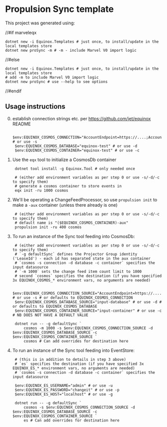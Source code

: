 # Propulsion Sync template

This project was generated using:

//#if marveleqx

    dotnet new -i Equinox.Templates # just once, to install/update in the local templates store
    dotnet new proSync -m # -m - include Marvel V0 import logic

//#else

    dotnet new -i Equinox.Templates # just once, to install/update in the local templates store
    # add -m to include Marvel V0 import logic
    dotnet new proSync # use --help to see options

//#endif

## Usage instructions

0. establish connection strings etc. per https://github.com/jet/equinox README

        $env:EQUINOX_COSMOS_CONNECTION="AccountEndpoint=https://....;AccountKey=....=;" # or use -s
        $env:EQUINOX_COSMOS_DATABASE="equinox-test" # or use -d
        $env:EQUINOX_COSMOS_CONTAINER="equinox-test" # or use -c

1. Use the `eqx` tool to initialize a CosmosDb container

        dotnet tool install -g Equinox.Tool # only needed once

        # (either add environment variables as per step 0 or use -s/-d/-c to specify them)
        # generate a cosmos container to store events in
        eqx init -ru 1000 cosmos

2. We'll be operating a ChangeFeedProcessor, so use `propulsion init` to make a `-aux` container (unless there already is one)

        # (either add environment variables as per step 0 or use -s/-d/-c to specify them)
        # default name is "($EQUINOX_COSMOS_CONTAINER)-aux"
        propulsion init -ru 400 cosmos

3. To run an instance of the Sync tool feeding into CosmosDb:

        # (either add environment variables as per step 0 or use -s/-d/-c to specify them)
        # `-g defaultSync` defines the Projector Group identity ('LeaseId') - each id has separated state in the aux container
        # `cosmos -s connection -d database -c container` specifies the input datasource
        # `-m 1000` sets the change feed item count limit to 1000
        # second `cosmos` specifies the destination (if you have specified 3x EQUINOX_COSMOS_* environment vars, no arguments are needed)

        $env:EQUINOX_COSMOS_CONNECTION_SOURCE="AccountEndpoint=https://....;AccountKey=....=;" # or use -s # or defaults to EQUINOX_COSMOS_CONNECTION
        $env:EQUINOX_COSMOS_DATABASE_SOURCE="input-database" # or use -d # or defaults to EQUINOX_COSMOS_DATABASE
        $env:EQUINOX_COSMOS_CONTAINER_SOURCE="input-container" # or use -c # NB DOES NOT HAVE A DEFAULT VALUE

        dotnet run -- -g defaultSync `
            cosmos -m 1000 -s $env:EQUINOX_COSMOS_CONNECTION_SOURCE -d $env:EQUINOX_COSMOS_DATABASE_SOURCE -c $env:EQUINOX_COSMOS_CONTAINER_SOURCE `
            cosmos # Can add overrides for destination here

4. To run an instance of the Sync tool feeding into EventStore:

        # (this is in addition to details in step 3 above)
        # `es` specifies the destination (if you have specified 3x EQUINOX_ES_* environment vars, no arguments are needed)
        # `cosmos -s connection -d database -c container` specifies the input datasource

        $env:EQUINOX_ES_USERNAME="admin" # or use -u
        $env:EQUINOX_ES_PASSWORD="changeit" # or use -p
        $env:EQUINOX_ES_HOST="localhost" # or use -g

        dotnet run -- -g defaultSync `
            cosmos -s $env:EQUINOX_COSMOS_CONNECTION_SOURCE -d $env:EQUINOX_COSMOS_DATABASE_SOURCE -c $env:EQUINOX_COSMOS_CONTAINER_SOURCE `
            es # Can add overrides for destination here